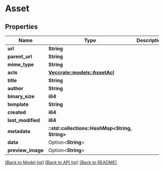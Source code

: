 # Asset

## Properties

Name | Type | Description | Notes
------------ | ------------- | ------------- | -------------
**url** | **String** |  | 
**parent_url** | **String** |  | 
**mime_type** | **String** |  | 
**acls** | [**Vec<crate::models::AssetAcl>**](AssetACL.md) |  | 
**title** | **String** |  | 
**author** | **String** |  | 
**binary_size** | **i64** |  | 
**template** | **String** |  | 
**created** | **i64** |  | 
**last_modified** | **i64** |  | 
**metadata** | **::std::collections::HashMap<String, String>** |  | 
**data** | Option<**String**> |  | [optional]
**preview_image** | Option<**String**> |  | [optional]

[[Back to Model list]](../README.md#documentation-for-models) [[Back to API list]](../README.md#documentation-for-api-endpoints) [[Back to README]](../README.md)


